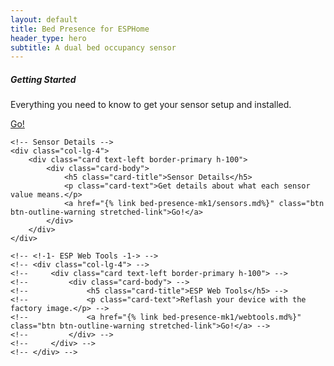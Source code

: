 ```yaml
---
layout: default
title: Bed Presence for ESPHome
header_type: hero
subtitle: A dual bed occupancy sensor
---
```


<div class="row">
    <!-- Getting Started -->
    <div class="col-lg-4">
        <div class="card text-left border-primary h-100">
            <div class="card-body">
                <h5 class="card-title">Getting Started</h5>
                <p class="card-text">Everything you need to know to get your sensor setup and installed.</p>
                <a href="{% link bed-presence-mk1/getting-started.md%}" class="btn btn-outline-warning stretched-link">Go!</a>
            </div>
        </div>
    </div>

    <!-- Sensor Details -->
    <div class="col-lg-4">
        <div class="card text-left border-primary h-100">
            <div class="card-body">
                <h5 class="card-title">Sensor Details</h5>
                <p class="card-text">Get details about what each sensor value means.</p>
                <a href="{% link bed-presence-mk1/sensors.md%}" class="btn btn-outline-warning stretched-link">Go!</a>
            </div>
        </div>
    </div>

    <!-- <!-1- ESP Web Tools -1-> -->
    <!-- <div class="col-lg-4"> -->
    <!--     <div class="card text-left border-primary h-100"> -->
    <!--         <div class="card-body"> -->
    <!--             <h5 class="card-title">ESP Web Tools</h5> -->
    <!--             <p class="card-text">Reflash your device with the factory image.</p> -->
    <!--             <a href="{% link bed-presence-mk1/webtools.md%}" class="btn btn-outline-warning stretched-link">Go!</a> -->
    <!--         </div> -->
    <!--     </div> -->
    <!-- </div> -->
</div>


